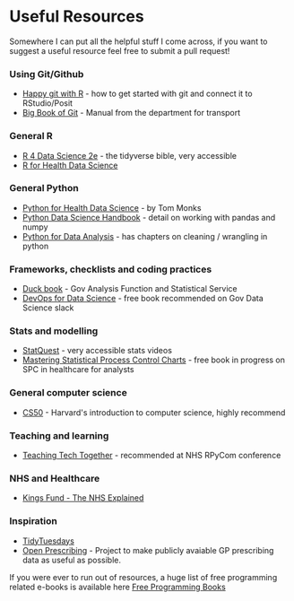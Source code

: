 # Useful Resources

Somewhere I can put all the helpful stuff I come across, if you want to suggest a useful resource feel free to submit a pull request!

### Using Git/Github
* [Happy git with R](https://happygitwithr.com/) - how to get started with git and connect it to RStudio/Posit
* [Big Book of Git](https://department-for-transport.github.io/big_book_of_git/) - Manual from the department for transport

### General R
* [R 4 Data Science 2e](https://r4ds.hadley.nz/) - the tidyverse bible, very accessible
* [R for Health Data Science](https://argoshare.is.ed.ac.uk/healthyr_book/)

### General Python
* [Python for Health Data Science](https://www.pythonhealthdatascience.com/content/front_page.html) - by Tom Monks
* [Python Data Science Handbook](https://jakevdp.github.io/PythonDataScienceHandbook/) - detail on working with pandas and numpy
* [Python for Data Analysis](https://wesmckinney.com/book/) - has chapters on cleaning / wrangling in python

### Frameworks, checklists and coding practices
* [Duck book](https://best-practice-and-impact.github.io/qa-of-code-guidance/intro.html) - Gov Analysis Function and Statistical Service
* [DevOps for Data Science](https://do4ds.com/) - free book recommended on Gov Data Science slack

### Stats and modelling
* [StatQuest](https://www.youtube.com/channel/UCtYLUTtgS3k1Fg4y5tAhLbw) - very accessible stats videos
* [Mastering Statistical Process Control Charts](https://anhoej.github.io/spc4hc/) - free book in progress on SPC in healthcare for analysts

### General computer science
* [CS50](https://www.edx.org/course/introduction-computer-science-harvardx-cs50x) - Harvard's introduction to computer science, highly recommend

### Teaching and learning
* [Teaching Tech Together](https://teachtogether.tech/en/index.html) - recommended at NHS RPyCom conference

### NHS and Healthcare
* [Kings Fund - The NHS Explained](https://www.kingsfund.org.uk/leadership-development/courses/nhs-explained-course)

### Inspiration
* [TidyTuesdays](https://github.com/rfordatascience/tidytuesday)
* [Open Prescribing](https://openprescribing.net/) - Project to make publicly avaiable GP prescribing data as useful as possible.

If you were ever to run out of resources, a huge list of free programming related e-books is available here [Free Programming Books](https://github.com/EbookFoundation/free-programming-books)

